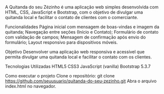 A Quitanda do seu Zézinho é uma aplicação web simples desenvolvida com HTML, CSS, JavaScript e Bootstrap, com o objetivo de divulgar uma quitanda local e facilitar o contato de clientes com o comerciante.

Funcionalidades
Página inicial com mensagem de boas-vindas e imagem da quitanda;
Navegação entre seções (Início e Contato);
Formulário de contato com validação de campos;
Mensagem de confirmação após envio do formulário;
Layout responsivo para dispositivos móveis.

Objetivo
Desenvolver uma aplicação web responsiva e acessível que permita divulgar uma quitanda local e facilitar o contato com os clientes.

Tecnologias Utilizadas
HTML5
CSS3
JavaScript (vanilla)
Bootstrap 5.3.7

Como executar o projeto
Clone o repositório:
git clone https://github.com/seuusuario/quitanda-do-seu-zezinho.git
Abra o arquivo index.html no navegador.
